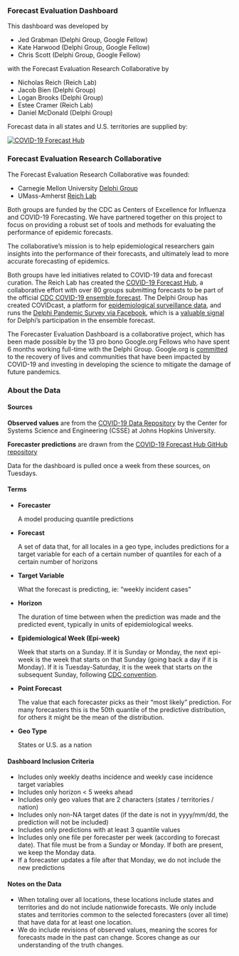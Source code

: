 ### Forecast Evaluation Dashboard

This dashboard was developed by

* Jed Grabman (Delphi Group, Google Fellow)
* Kate Harwood (Delphi Group, Google Fellow)
* Chris Scott (Delphi Group, Google Fellow)

with the Forecast Evaluation Research Collaborative by

* Nicholas Reich (Reich Lab)
* Jacob Bien (Delphi Group)
* Logan Brooks (Delphi Group)
* Estee Cramer (Reich Lab)
* Daniel McDonald (Delphi Group)

Forecast data in all states and U.S. territories are supplied by:

[![COVID-19 Forecast Hub](forecast-hub-logo.png)](https://covid19forecasthub.org)

### Forecast Evaluation Research Collaborative

The Forecast Evaluation Research Collaborative was founded:

* Carnegie Mellon University [Delphi Group](https://delphi.cmu.edu)
* UMass-Amherst [Reich Lab](https://reichlab.io/)

Both groups are funded by the CDC as Centers of Excellence for Influenza and COVID-19 Forecasting. We have partnered together on this project to focus on providing a robust set of tools and methods for evaluating the performance of epidemic forecasts.  
  
The collaborative’s mission is to help epidemiological researchers gain insights into the performance of their forecasts, and ultimately lead to more accurate forecasting of epidemics.  
  
Both groups have led initiatives related to COVID-19 data and forecast curation. The Reich Lab has created the [COVID-19 Forecast Hub](https://covid19forecasthub.org/), a collaborative effort with over 80 groups submitting forecasts to be part of the official [CDC COVID-19 ensemble forecast](https://www.cdc.gov/coronavirus/2019-ncov/covid-data/mathematical-modeling.html). The Delphi Group has created COVIDcast, a platform for [epidemiological surveillance data](https://delphi.cmu.edu/covidcast/), and runs the [Delphi Pandemic Survey via Facebook](https://delphi.cmu.edu/covidcast/surveys/), which is a [valuable signal](https://delphi.cmu.edu/blog/2020/09/21/can-symptoms-surveys-improve-covid-19-forecasts/) for Delphi’s participation in the ensemble forecast.  
  
The Forecaster Evaluation Dashboard is a collaborative project, which has been made possible by the 13 pro bono Google.org Fellows who have spent 6 months working full-time with the Delphi Group. Google.org is [committed](https://www.google.org/covid-19/) to the recovery of lives and communities that have been impacted by COVID-19 and investing in developing the science to mitigate the damage of future pandemics.  
  
### About the Data

#### **Sources**

**Observed values** are from the [COVID-19 Data Repository](https://github.com/CSSEGISandData/COVID-19) by the Center for Systems Science and Engineering (CSSE) at Johns Hopkins University.  
  
**Forecaster predictions** are drawn from the [COVID-19 Forecast Hub GitHub repository](https://github.com/reichlab/covid19-forecast-hub/)  
  
Data for the dashboard is pulled once a week from these sources, on Tuesdays.  

#### **Terms**

*   **Forecaster**
    
    A model producing quantile predictions
    
*   **Forecast**
    
    A set of data that, for all locales in a geo type, includes predictions for a target variable for each of a certain number of quantiles for each of a certain number of horizons
    
*   **Target Variable**
    
    What the forecast is predicting, ie: “weekly incident cases”
    
*   **Horizon**
    
    The duration of time between when the prediction was made and the predicted event, typically in units of epidemiological weeks.
    
*   **Epidemiological Week (Epi-week)**
    
    Week that starts on a Sunday. If it is Sunday or Monday, the next epi-week is the week that starts on that Sunday (going back a day if it is Monday). If it is Tuesday-Saturday, it is the week that starts on the subsequent Sunday, following [CDC convention](https://wwwn.cdc.gov/nndss/document/MMWR_week_overview.pdf).
    
*   **Point Forecast**
    
    The value that each forecaster picks as their “most likely” prediction. For many forecasters this is the 50th quantile of the predictive distribution, for others it might be the mean of the distribution.
    
*   **Geo Type**
    
    States or U.S. as a nation

#### **Dashboard Inclusion Criteria**

*   Includes only weekly deaths incidence and weekly case incidence target variables
*   Includes only horizon < 5 weeks ahead
*   Includes only geo values that are 2 characters (states / territories / nation)
*   Includes only non-NA target dates (if the date is not in yyyy/mm/dd, the prediction will not be included)
*   Includes only predictions with at least 3 quantile values
*   Includes only one file per forecaster per week (according to forecast date). That file must be from a Sunday or Monday. If both are present, we keep the Monday data.
*   If a forecaster updates a file after that Monday, we do not include the new predictions

#### **Notes on the Data**

*   When totaling over all locations, these locations include states and territories and do not include nationwide forecasts. We only include states and territories common to the selected forecasters (over all time) that have data for at least one location.
*   We do include revisions of observed values, meaning the scores for forecasts made in the past can change. Scores change as our understanding of the truth changes.